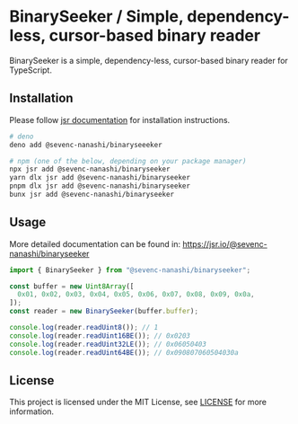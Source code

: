 # BinarySeeker / Simple, dependency-less, cursor-based binary reader

BinarySeeker is a simple, dependency-less, cursor-based binary reader for TypeScript.

## Installation

Please follow [jsr documentation](https://jsr.io/docs/using-packages) for installation instructions.

```bash
# deno
deno add @sevenc-nanashi/binaryseeeker

# npm (one of the below, depending on your package manager)
npx jsr add @sevenc-nanashi/binaryseeker
yarn dlx jsr add @sevenc-nanashi/binaryseeker
pnpm dlx jsr add @sevenc-nanashi/binaryseeker
bunx jsr add @sevenc-nanashi/binaryseeker
```

## Usage

More detailed documentation can be found in: <https://jsr.io/@sevenc-nanashi/binaryseeker>

```typescript
import { BinarySeeker } from "@sevenc-nanashi/binaryseeker";

const buffer = new Uint8Array([
  0x01, 0x02, 0x03, 0x04, 0x05, 0x06, 0x07, 0x08, 0x09, 0x0a,
]);
const reader = new BinarySeeker(buffer.buffer);

console.log(reader.readUint8()); // 1
console.log(reader.readUint16BE()); // 0x0203
console.log(reader.readUint32LE()); // 0x06050403
console.log(reader.readUint64BE()); // 0x090807060504030a
```

## License

This project is licensed under the MIT License, see [LICENSE](LICENSE) for more information.

